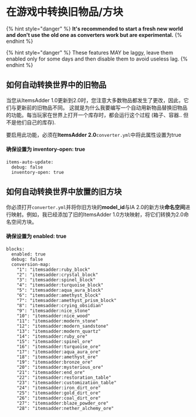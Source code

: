 # 在游戏中转换旧物品/方块

{% hint style="danger" %}
**It's recommended to start a fresh new world and don't use the old one as converters work but are experimental.**
{% endhint %}

{% hint style="danger" %}
These features MAY be laggy, leave them enabled only for some days and then disable them to avoid useless lag.
{% endhint %}

## 如何自动转换世界中的旧物品

当您从ItemsAdder 1.0更新到2.0时，您注意大多数物品都发生了更改，因此，它们与更新前的旧物品不同。
这就是为什么我要编写一个自动用新物品替换旧物品的功能。每当玩家在世界上打开一个库存时，都会运行这个过程 \(箱子、容器.. 但不是他们自己的库存\).

要启用此功能，必须在**ItemsAdder 2.0**`converter.yml`中将此属性设置为true

#### 确保设置为 inventory-open: true

```text
items-auto-update:
  debug: false
  inventory-open: true
```

## 如何自动转换世界中放置的旧方块

你必须打开`converter.yml`并将你旧方块的**model\_id**与IA 2.0的新方块**命名空间**进行映射。例如，我已经添加了旧的ItemsAdder 1.0方块映射，将它们转换为2.0命名空间方块。

#### 确保设置为 enabled: true

```text
blocks:
  enabled: true
  debug: false
  conversion-map:
    "1": "itemsadder:ruby_block"
    "2": "itemsadder:crystal_block"
    "3": "itemsadder:spinel_block"
    "4": "itemsadder:turquoise_block"
    "5": "itemsadder:aqua_aura_block"
    "6": "itemsadder:amethyst_block"
    "7": "itemsadder:amethyst_prism_block"
    "8": "itemsadder:crying_obsidian"
    "9": "itemsadder:nice_stone"
    "10": "itemsadder:nice_wood"
    "11": "itemsadder:modern_stone"
    "12": "itemsadder:modern_sandstone"
    "13": "itemsadder:modern_quartz"
    "14": "itemsadder:ruby_ore"
    "15": "itemsadder:spinel_ore"
    "16": "itemsadder:turquoise_ore"
    "17": "itemsadder:aqua_aura_ore"
    "18": "itemsadder:amethyst_ore"
    "19": "itemsadder:bronze_ore"
    "20": "itemsadder:mysterious_ore"
    "21": "itemsadder:end_ore"
    "22": "itemsadder:restoration_table"
    "23": "itemsadder:customization_table"
    "24": "itemsadder:iron_dirt_ore"
    "25": "itemsadder:gold_dirt_ore"
    "26": "itemsadder:coal_dirt_ore"
    "27": "itemsadder:blaze_powder_ore"
    "28": "itemsadder:nether_alchemy_ore"
```

